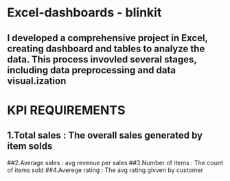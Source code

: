 # Excel-dashboards - blinkit
## I developed a comprehensive project in Excel, creating dashboard and tables to analyze the data. This process invovled several stages, including data preprocessing and data visual.ization

# KPI REQUIREMENTS
  ## 1.Total sales : The overall sales generated by item solds
   ##2.Average sales : avg revenue per sales
   ##3.Number of items : The count of items sold
   ##4.Averege rating : The avg rating givven by customer
